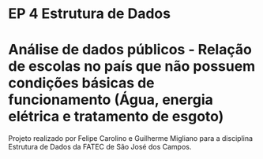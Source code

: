 # EP 4 Estrutura de Dados

# Análise de dados públicos - Relação de escolas no país que não possuem condições básicas de funcionamento (Água, energia elétrica e tratamento de esgoto)

Projeto realizado por Felipe Carolino e Guilherme Migliano para a disciplina Estrutura de Dados da FATEC de São José dos Campos.
